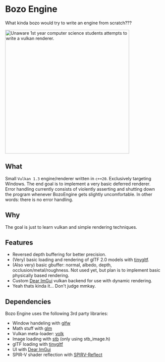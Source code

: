 # Bozo Engine
What kinda bozo would try to write an engine from scratch???

<img src="https://cdn.discordapp.com/attachments/707920399752626247/1123779412769386619/vulkan_unaware.png" alt="Unaware 1st year computer science students attempts to write a vulkan renderer." width="400" onclick="return false;">

## What
Small `Vulkan 1.3` engine/renderer written in `c++20`. Exclusively targeting Windows. The end goal is to implement a very basic deferred renderer. Error handling currently consists of violently asserting and shutting down the program whenever BozoEngine gets slightly uncomfortable. In other words: there is no error handling.

## Why
The goal is just to learn vulkan and simple rendering techniques.

## Features
- Reversed depth buffering for better precision.
- (Very) basic loading and rendering of glTF 2.0 models with [tinygltf](https://github.com/syoyo/tinygltf).
- (Also very) basic gbuffer: normal, albedo, depth, occlusion/metal/roughness. Not used yet, but plan is to implement basic physically based rendering.
- Custom [Dear ImGui](https://github.com/ocornut/imgui) vulkan backend for use with dynamic rendering.
- Yeah thats kinda it... Don't judge mmkay.

## Dependencies
Bozo Engine uses the following 3rd party libraries:
- Window handeling with [glfw](https://github.com/glfw/glfw)
- Math stuff with [glm](https://github.com/g-truc/glm)
- Vulkan meta-loader: [volk](https://github.com/zeux/volk)
- Image loading with [stb](https://github.com/nothings/stb) (only using stb_image.h)
- glTF loading with [tinygltf](https://github.com/syoyo/tinygltf)
- UI with [Dear ImGui](https://github.com/ocornut/imgui)
- SPIR-V shader reflection with [SPIRV-Reflect](https://github.com/KhronosGroup/SPIRV-Reflect)
